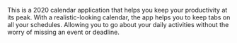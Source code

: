 This is a 2020 calendar application that helps you keep your productivity at its peak. With a realistic-looking calendar, the app helps you to keep tabs on all your schedules. Allowing you to go about your daily activities without the worry of missing an event or deadline.